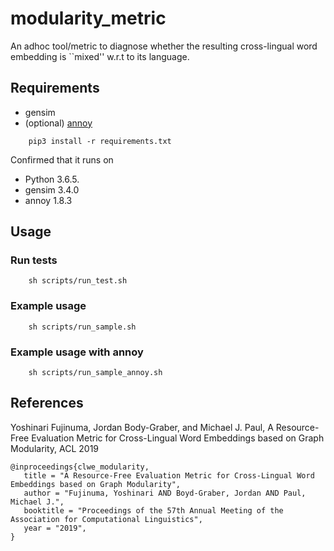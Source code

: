 # modularity_metric
An adhoc tool/metric to diagnose whether the resulting cross-lingual word embedding is ``mixed'' w.r.t to its language. 

## Requirements
* gensim
* (optional) [annoy](https://github.com/spotify/annoy)
```
    pip3 install -r requirements.txt
```

Confirmed that it runs on 
* Python 3.6.5.
* gensim 3.4.0
* annoy 1.8.3

## Usage
### Run tests
```
    sh scripts/run_test.sh
```

### Example usage
```
    sh scripts/run_sample.sh
```

### Example usage with annoy
```
    sh scripts/run_sample_annoy.sh
```

## References
Yoshinari Fujinuma, Jordan Body-Graber, and Michael J. Paul, A Resource-Free Evaluation Metric for Cross-Lingual Word Embeddings based on Graph Modularity, ACL 2019
```
@inproceedings{clwe_modularity,
   title = "A Resource-Free Evaluation Metric for Cross-Lingual Word Embeddings based on Graph Modularity",
   author = "Fujinuma, Yoshinari AND Boyd-Graber, Jordan AND Paul, Michael J.",
   booktitle = "Proceedings of the 57th Annual Meeting of the Association for Computational Linguistics",
   year = "2019",
}
```
